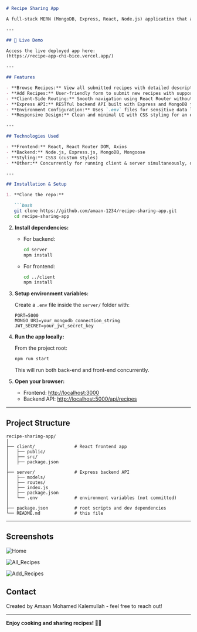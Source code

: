 ````markdown
# Recipe Sharing App

A full-stack MERN (MongoDB, Express, React, Node.js) application that allows users to share, browse, edit, and delete recipes. The app features user-friendly forms with multi-line inputs, rich recipe details (ingredients, steps), and responsive UI with React Router for seamless navigation.

---

## 🚀 Live Demo

Access the live deployed app here:  
(https://recipe-app-chi-bice.vercel.app/)

---

## Features

- **Browse Recipes:** View all submitted recipes with detailed descriptions, ingredients, and step-by-step instructions.
- **Add Recipes:** User-friendly form to submit new recipes with support for multi-line ingredients and steps.
- **Client-Side Routing:** Smooth navigation using React Router without page reloads.
- **Express API:** RESTful backend API built with Express and MongoDB for data storage.
- **Environment Configuration:** Uses `.env` files for sensitive data like MongoDB URI and JWT secrets.
- **Responsive Design:** Clean and minimal UI with CSS styling for an enhanced user experience.

---

## Technologies Used

- **Frontend:** React, React Router DOM, Axios
- **Backend:** Node.js, Express.js, MongoDB, Mongoose
- **Styling:** CSS3 (custom styles)
- **Other:** Concurrently for running client & server simultaneously, dotenv for environment variables

---

## Installation & Setup

1. **Clone the repo:**

   ```bash
   git clone https://github.com/amaan-1234/recipe-sharing-app.git
   cd recipe-sharing-app
````

2. **Install dependencies:**

   * For backend:

     ```bash
     cd server
     npm install
     ```

   * For frontend:

     ```bash
     cd ../client
     npm install
     ```

3. **Setup environment variables:**

   Create a `.env` file inside the `server/` folder with:

   ```env
   PORT=5000
   MONGO_URI=your_mongodb_connection_string
   JWT_SECRET=your_jwt_secret_key
   ```

4. **Run the app locally:**

   From the project root:

   ```bash
   npm run start
   ```

   This will run both back-end and front-end concurrently.

5. **Open your browser:**

   * Frontend: [http://localhost:3000](http://localhost:3000)
   * Backend API: [http://localhost:5000/api/recipes](http://localhost:5000/api/)

---

## Project Structure

```
recipe-sharing-app/
│
├── client/               # React frontend app
│   ├── public/
│   ├── src/
│   ├── package.json
│
├── server/               # Express backend API
│   ├── models/
│   ├── routes/
│   ├── index.js
│   ├── package.json
│   └── .env              # environment variables (not committed)
│
├── package.json          # root scripts and dev dependencies
└── README.md             # this file
```

---

## Screenshots
![Home](https://github.com/user-attachments/assets/6fb7193c-cd4a-4a36-b78c-dd603fabbe03)

![All_Recipes](https://github.com/user-attachments/assets/dae0f12c-97bf-4970-8ac5-b6d7ac119d96)

![Add_Recipes](https://github.com/user-attachments/assets/993dcaf0-2e83-424e-88f7-67c4f785d2c5)


## Contact

Created by Amaan Mohamed Kalemullah - feel free to reach out!

---

**Enjoy cooking and sharing recipes! 🍳🍲**

```

